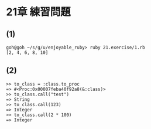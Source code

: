 # 21章 練習問題

## (1)

```
goh@goh ~/s/g/u/enjoyable_ruby> ruby 21.exercise/1.rb
[2, 4, 6, 8, 10]
```

## (2)

```
>> to_class = :class.to_proc
=> #<Proc:0x00007feba40f92a8(&:class)>
>> to_class.call("test")
=> String
>> to_class.call(123)
=> Integer
>> to_class.call(2 * 100)
=> Integer
```


